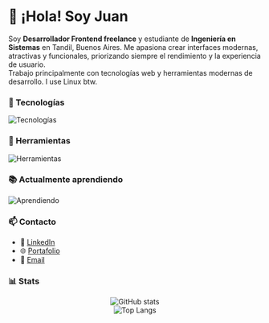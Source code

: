 # 👋 ¡Hola! Soy Juan

Soy **Desarrollador Frontend freelance** y estudiante de **Ingeniería en Sistemas** en Tandil, Buenos Aires. Me apasiona crear interfaces modernas, atractivas y funcionales, priorizando siempre el rendimiento y la experiencia de usuario.  
Trabajo principalmente con tecnologías web y herramientas modernas de desarrollo. I use Linux btw.


### 📌 Tecnologías
<div>
  <img src="https://skillicons.dev/icons?i=html,css,js,ts,react,tailwind,astro" alt="Tecnologías" />
</div>


### 🔧 Herramientas
<div >
  <img src="https://skillicons.dev/icons?i=linux,git,github,figma,obsidian,vscode,vite,vercel" alt="Herramientas" />
</div>


### 📚 Actualmente aprendiendo
<div >
  <img src="https://skillicons.dev/icons?i=java,cpp,nodejs,nextjs" alt="Aprendiendo" />
</div>


### 📫 Contacto

- 💼 [LinkedIn](https://www.linkedin.com/in/juan-peñalba-0025b6246/)  
- 🌐 [Portafolio](https://juanpenalba.vercel.app)  
- 📩 [Email](mailto:juantandil123@gmail.com)


### 📊 Stats

<div align="center">
  <img src="https://github-readme-stats.vercel.app/api?username=JuanPE44&show_icons=true&theme=github_dark" alt="GitHub stats" />
  <br />
  <img src="https://github-readme-stats.vercel.app/api/top-langs/?username=JuanPE44&layout=compact&theme=github_dark" alt="Top Langs" />
</div>


